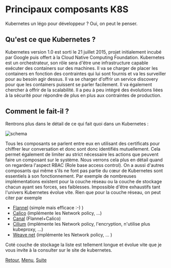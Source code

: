 # Principaux composants K8S
Kubernetes un légo pour développeur ? Oui, on peut le penser.

## Qu'est ce que Kubernetes ?
Kubernetes version 1.0 est sorti le 21 juillet 2015, projet initialement incubé par Google puis offert à la Cloud Native Computing Foundation.
Kubernetes est un orchestrateur, son rôle sera d'être une infrastructure capable exécuter des containers sur des machines.
Il va se charger de placer les containers en fonction des contraintes qui lui sont fournis et va les surveiller pour au besoin agir dessus.
Il va se charger d'offrir un service discovery pour que les containers puissent se parler facilement.
Il va également chercher à offrir de la scalabilité.
Il a peu à peu intégré des évolutions liées à la sécurité pour répondre de plus en plus aux contraintes de production.

## Comment le fait-il ?
Rentrons plus dans le détail de ce qui fait quoi dans un Kubernetes :

![schema](https://obeyler.github.io/Formation-K8S/images/architecture-K8S.drawio.svg)

Tous les composants se parlent entre eux en utilisant des certificats pour chiffrer leur conversation et donc sont donc identifiés mutuellement. 
Cela permet également de limiter au strict nécessaire les actions que peuvent faire un composant sur le système. Nous verrons cela plus en détail quand on regardera l'aspect RBAC (Role base access control).
On a aussi d'autres composants qui même s'ils ne font pas partie du cœur de Kubernetes sont essentiels à son fonctionnement.
Par exemple de nombreuses implémentations existent pour la couche réseau ou la couche de stockage chacun ayant ses forces, ses faiblesses. Impossible d'être exhaustifs tant l'univers Kubernetes évolue vite.
Rien que pour la couche réseau, on peut citer par exemple
- [Flannel](https://github.com/flannel-io/flannel) (simple mais efficace :-) )
- [Calico](https://www.tigera.io/project-calico/) (implémente les Network policy, ...)
- [Canal](https://docs.projectcalico.org/getting-started/kubernetes/flannel/flannel) (Flannel+Calico)
- [Cilium](https://cilium.io) (implémente les Network policy, l'encryption, n'utilise plus kubeproxy, ...)
- [Weave net](https://github.com/weaveworks/weave) (implémente les Network policy, ... )

Coté couche de stockage la liste est tellement longue et évolue vite que je vous invite à la consulter sur le site de kubernetes.

[Retour](https://obeyler.github.io/Formation-K8S/Chapitres/DockerForceFaiblesse.html), [Menu](https://obeyler.github.io/Formation-K8S/), [Suite](https://obeyler.github.io/Formation-K8S/Chapitres/TopologieK8S.html)
